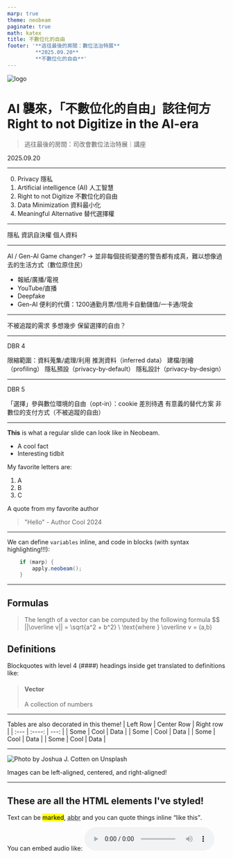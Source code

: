 ```yaml
---
marp: true
theme: neobeam
paginate: true
math: katex
title: 不數位化的自由
footer: '**逃往最後的房間：數位法治特展**
         **2025.09.20**
         **不數位化的自由**'
---
```


<!-- _class: title -->

![logo](https://raw.githubusercontent.com/FortAwesome/Font-Awesome/refs/heads/7.x/svgs/regular/compass.svg)

# AI 襲來，「不數位化的自由」該往何方 <br> Right to not Digitize in the AI-era

> 逃往最後的房間：司改會數位法治特展｜講座

2025.09.20

---

<!-- header: 'Outline' -->

0. Privacy 隱私
1. Artificial intelligence (AI) 人工智慧
2. Right to not Digitize 不數位化的自由
3. Data Minimization 資料最小化
4. Meaningful Alternative 替代選擇權

---

<!-- header: 'Privacy 隱私' -->

隱私
資訊自決權
個人資料

---

<!-- header: 'Artificial intelligence (AI) 人工智慧' -->

AI / Gen-AI
Game changer? -> 並非每個技術變遷的警告都有成真，難以想像過去的生活方式（數位原住民）
- 報紙/廣播/電視
- YouTube/直播
- Deepfake
- Gen-AI
便利的代價：1200通勤月票/信用卡自動儲值/一卡通/現金

---

<!-- header: 'Right to not Digitize 不數位化的自由' -->
不被追蹤的需求
多想幾步
保留選擇的自由？

---

<!-- header: 'Data Minimization 資料最小化' -->

DBR 4

限縮範圍：資料蒐集/處理/利用
推測資料（inferred data）
建檔/剖繪（profiling）
隱私預設（privacy-by-default）
隱私設計（privacy-by-design）

---

<!-- header: 'Meaningful Alternative 替代選擇權' -->

DBR 5

「選擇」參與數位環境的自由（opt-in）：cookie
差別待遇
有意義的替代方案
非數位的支付方式（不被追蹤的自由）

---

<!-- header: 'Normal text' -->
**This** is what a regular slide can look like in Neobeam.
- A cool fact
- Interesting tidbit

My favorite letters are:
1. A
2. B
3. C

A quote from my favorite author
> "Hello" - Author Cool 2024

---

<!-- header: 'Code blocks' -->
We can define ``variables`` inline, and code in blocks (with syntax highlighting!!!):
```java
    if (marp) {
        apply.neobeam();
    }
```
---

<!-- header: 'Mathematics corner' -->
## Formulas
> The length of a vector can be computed by the following formula
> $$
||\overline v|| = \sqrt{a^2 + b^2} \\
\text{where } \overline v = (a,b)
## Definitions
Blockquotes with level 4 (####) headings inside get translated to definitions like:

> #### Vector
> A collection of numbers

---

<!-- header: 'Data' -->
Tables are also decorated in this theme!
| Left Row    | Center Row  | Right row     |
| :---        |    :----:   |          ---: |
| Some        |  Cool       | Data          |
| Some        |  Cool       | Data          |
| Some        |  Cool       | Data          |
| Some        |  Cool       | Data          |

---

<!-- header: 'Images' -->

![Photo by Joshua J. Cotten on Unsplash](https://images.unsplash.com/photo-1601247387326-f8bcb5a234d4?q=80&w=2071&auto=format&fit=crop&ixlib=rb-4.0.3&ixid=M3wxMjA3fDB8MHxwaG90by1wYWdlfHx8fGVufDB8fHx8fA%3D%3D) 

Images can be left-aligned, centered, and right-aligned!

---

<!-- header: 'HTML wonderland' -->
<!-- This slide only works with HTML enabled -->

<h2>These are all the HTML elements I've styled!</h2>

Text can be <mark>marked</mark>, <abbr title="abbreviated">abbr</abbr> and you can quote things inline <q>like this</q>.

You can embed audio like:
<audio controls src="http://codeskulptor-demos.commondatastorage.googleapis.com/pang/pop.mp3" type="audio/mp3">
</audio> 

